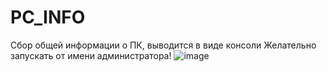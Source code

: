 # PC_INFO
Сбор общей информации о ПК, выводится в виде консоли
Желательно запускать от имени администратора!
![image](https://user-images.githubusercontent.com/104412752/225310868-18a8afbb-a6d9-45d5-8c6c-af4bb7fc65b6.png)

